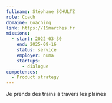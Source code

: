 ```yaml
---
fullname: Stéphane SCHULTZ
role: Coach
domaine: Coaching
link: https://15marches.fr
missions:
  - start: 2022-03-30
    end: 2025-09-16
    status: service
    employer: numa
    startups:
      - dialogue
competences:
  - Product strategy
---
```

Je prends des trains à travers les plaines